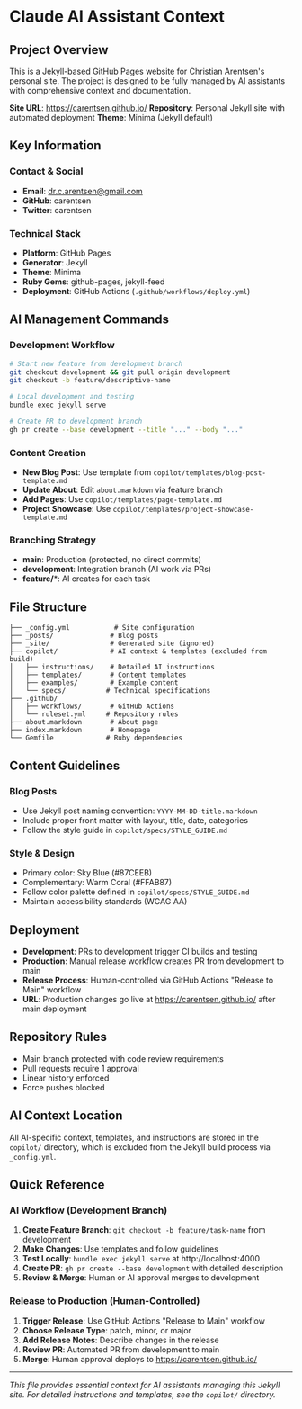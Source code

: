 # Claude AI Assistant Context

## Project Overview

This is a Jekyll-based GitHub Pages website for Christian Arentsen's personal site. The project is designed to be fully managed by AI assistants with comprehensive context and documentation.

**Site URL**: https://carentsen.github.io/
**Repository**: Personal Jekyll site with automated deployment
**Theme**: Minima (Jekyll default)

## Key Information

### Contact & Social
- **Email**: dr.c.arentsen@gmail.com
- **GitHub**: carentsen
- **Twitter**: carentsen

### Technical Stack
- **Platform**: GitHub Pages
- **Generator**: Jekyll
- **Theme**: Minima
- **Ruby Gems**: github-pages, jekyll-feed
- **Deployment**: GitHub Actions (`.github/workflows/deploy.yml`)

## AI Management Commands

### Development Workflow
```bash
# Start new feature from development branch
git checkout development && git pull origin development
git checkout -b feature/descriptive-name

# Local development and testing
bundle exec jekyll serve

# Create PR to development branch
gh pr create --base development --title "..." --body "..."
```

### Content Creation
- **New Blog Post**: Use template from `copilot/templates/blog-post-template.md`
- **Update About**: Edit `about.markdown` via feature branch
- **Add Pages**: Use `copilot/templates/page-template.md`
- **Project Showcase**: Use `copilot/templates/project-showcase-template.md`

### Branching Strategy
- **main**: Production (protected, no direct commits)
- **development**: Integration branch (AI work via PRs)
- **feature/***: AI creates for each task

## File Structure

```
├── _config.yml           # Site configuration
├── _posts/              # Blog posts
├── _site/               # Generated site (ignored)
├── copilot/             # AI context & templates (excluded from build)
│   ├── instructions/    # Detailed AI instructions
│   ├── templates/       # Content templates
│   ├── examples/        # Example content
│   └── specs/          # Technical specifications
├── .github/
│   ├── workflows/       # GitHub Actions
│   └── ruleset.yml     # Repository rules
├── about.markdown       # About page
├── index.markdown       # Homepage
└── Gemfile             # Ruby dependencies
```

## Content Guidelines

### Blog Posts
- Use Jekyll post naming convention: `YYYY-MM-DD-title.markdown`
- Include proper front matter with layout, title, date, categories
- Follow the style guide in `copilot/specs/STYLE_GUIDE.md`

### Style & Design
- Primary color: Sky Blue (#87CEEB)
- Complementary: Warm Coral (#FFAB87)
- Follow color palette defined in `copilot/specs/STYLE_GUIDE.md`
- Maintain accessibility standards (WCAG AA)

## Deployment

- **Development**: PRs to development trigger CI builds and testing
- **Production**: Manual release workflow creates PR from development to main
- **Release Process**: Human-controlled via GitHub Actions "Release to Main" workflow
- **URL**: Production changes go live at https://carentsen.github.io/ after main deployment

## Repository Rules

- Main branch protected with code review requirements
- Pull requests require 1 approval
- Linear history enforced
- Force pushes blocked

## AI Context Location

All AI-specific context, templates, and instructions are stored in the `copilot/` directory, which is excluded from the Jekyll build process via `_config.yml`.

## Quick Reference

### AI Workflow (Development Branch)
1. **Create Feature Branch**: `git checkout -b feature/task-name` from development
2. **Make Changes**: Use templates and follow guidelines
3. **Test Locally**: `bundle exec jekyll serve` at http://localhost:4000
4. **Create PR**: `gh pr create --base development` with detailed description
5. **Review & Merge**: Human or AI approval merges to development

### Release to Production (Human-Controlled)
1. **Trigger Release**: Use GitHub Actions "Release to Main" workflow
2. **Choose Release Type**: patch, minor, or major
3. **Add Release Notes**: Describe changes in the release
4. **Review PR**: Automated PR from development to main
5. **Merge**: Human approval deploys to https://carentsen.github.io/

---

*This file provides essential context for AI assistants managing this Jekyll site. For detailed instructions and templates, see the `copilot/` directory.*